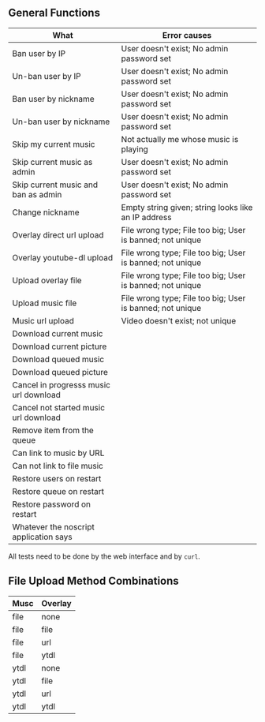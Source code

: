 ## General Functions

What                                   | Error causes
---------------------------------------|----------------------------------------------------
Ban user by IP                         | User doesn't exist; No admin password set
Un-ban user by IP                      | User doesn't exist; No admin password set
Ban user by nickname                   | User doesn't exist; No admin password set
Un-ban user by nickname                | User doesn't exist; No admin password set
Skip my current music                  | Not actually me whose music is playing
Skip current music as admin            | User doesn't exist; No admin password set
Skip current music and ban as admin    | User doesn't exist; No admin password set
Change nickname                        | Empty string given; string looks like an IP address
Overlay direct url upload              | File wrong type; File too big; User is banned; not unique
Overlay youtube-dl upload              | File wrong type; File too big; User is banned; not unique
Upload overlay file                    | File wrong type; File too big; User is banned; not unique
Upload music file                      | File wrong type; File too big; User is banned; not unique
Music url upload                       | Video doesn't exist; not unique
Download current music                 |
Download current picture               |
Download queued music                  |
Download queued picture                |
Cancel in progresss music url download |
Cancel not started music url download  |
Remove item from the queue             |
Can link to music by URL               |
Can not link to file music             |
Restore users on restart               |
Restore queue on restart               |
Restore password on restart            |
Whatever the noscript application says |

All tests need to be done by the web interface and by `curl`.

## File Upload Method Combinations

Musc | Overlay
-----|---------
file | none
file | file
file | url
file | ytdl
ytdl | none
ytdl | file
ytdl | url
ytdl | ytdl
